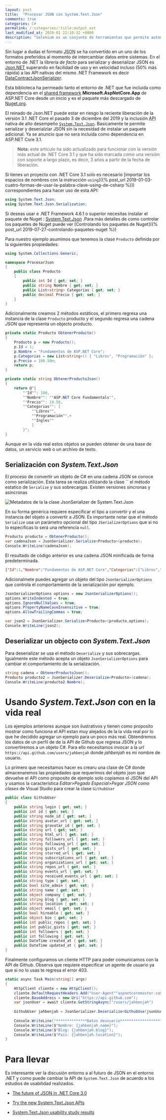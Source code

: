 ```yaml
---
layout: post
title:  "Procesar JSON con System.Text.Json"
comments: true
categories: C#
permalink: /:categories/:title:output_ext
last_modified_at: 2020-01 22:10:32 +0000
description: "Selenium es un conjunto de herramientas que permite automatizar navegadores usando múltiples lenguajes de programación."
---
```


Sin lugar a dudas el formato <abbr lang="en" title="Javascript Object Notation">JSON</abbr> se ha convertido en un uno de los formatos preferidos al momento de intercambiar datos entre sistemas. En el entorno de .NET la librería _de facto_ para serializar y deserializar JSON es [Json.NET](https://www.newtonsoft.com/json) superando en facilidad de uso y en velocidad incluso (50% más rápida) a las API nativas del mismo .NET Framework es decir [DataContractJsonSerializer](https://docs.microsoft.com/dotnet/api/system.runtime.serialization.json.datacontractjsonserializer?view=netframework-4.8).

Esta biblioteca ha permeado tanto el entorno de .NET que fue incluida como dependencia en el <span lang="en">[shared framework](https://natemcmaster.com/blog/2018/08/29/netcore-primitives-2/)</span> **Microsoft.AspNetCore.App** de ASP.NET Core desde un inicio y es el paquete más descargado de [Nuget.org](https://www.nuget.org/stats).

El reinado de Json.NET puede estar en riesgo la reciente liberación de la versión 3.1 .NET Core el pasado 3 de diciembre del 2019 y la inclusión <abbr lang="en" title="Application Programming Interface">API</abbr> nativa de alto desempeño [`System.Text.Json`](https://www.nuget.org/packages/System.Text.Json). Basicamente te permite serializar y deserialziar JSON sin la necesidad de instalar un paquete adicional. Ya se anuncio que no sera incluida como dependencia en ASP.NET Core 3.1.

> **Nota:** este articulo ha sido actualizado para funcionar con la versión más actual de .NET Core 3.1 y que ha sido marcada como una versión con soporte a largo plazo, es decir, 3 años a partir de la fecha de liberación.

Si tienes un proyecto con .NET Core 3.1 solo es necesario [importar los espacios de nombres con la instrucción `using`]({% post_url 2019-01-03-cuatro-formas-de-usar-la-palabra-clave-using-de-csharp %})) correspondientes para hacer uso de esta API:

```csharp
using System.Text.Json;
using System.Text.Json.Serialization;
```

Si deseas usar e .NET Framework 4.6.1 o superior necesitas instalar el paquete de Nuget : [System.Text.Json](https://www.nuget.org/packages/System.Text.Json) .Para más detalles de como controlar los paquetes de Nuget puede ver [Controlando los paquetes de Nuget]({% post_url 2019-07-27-controlando-paquetes-nuget %})

Para nuestro ejemplo asumimos que tenemos la clase `Producto` definida por la siguientes propiedades:

```csharp
using System.Collections.Generic;

namespace ProcesarJson
{
    public class Producto
    {
        public int Id { get; set; }
        public string Nombre { get; set; }
        public List<string> Categorias { get; set; }
        public decimal Precio { get; set; }
    }
}
```

Adicionalmente creamos 2 métodos estáticos, el primero regresa una instancia de la clase `Producto` producto y el segundo regresa una cadena *JSON* que representa un objecto producto.

```csharp
private static Producto ObtenerProducto()
{
    Producto p = new Producto();
    p.Id = 1;
    p.Nombre = "Fundamentos de ASP.NET Core";
    p.Categorias = new List<string>() { "Libros", "Programación" };
    p.Precio = 198.50m;
    return p;
}

private static string ObtenerProductoJson()
{
    return @"{
        ""Id"": 100,
        ""Nombre"": ""ASP.NET Core Fundamentals"",
        ""Precio"": 10.50,
        ""Categorias"": [
            ""Libros"",
            ""Programación"",+
            ""Ingles""
            ]
        }";
}
```

Aunque en la vida real estos objetos se pueden obtener de una base de datos, un servicio web o un archivo de texto.

## Serialización con *System.Text.Json*

El proceso de convertir un objeto de C# en una cadena JSON se conoce como serialización. Esta tarea se realiza utilizando la clase `` el método estatico de `Serialize` y sus sobrecargas. Existen versiones sincronas y asincronas

<img data-src="/img/json.png" class="lazyload"  alt="Metadatos de la la clase JsonSerializer de System.Text.Json"> 

En su forma genérica requiere especificar el tipo a convertir y el una instancia del objeto a convertir a JSON. Es importante notar que el método `Serialize` usa un parámetro opcional del tipo `JSerializerOptions` que si no lo especificas lo será una referencia `null`.

```csharp
Producto producto = ObtenerProducto();
var cadenaJson = JsonSerializer.Serialize<Producto>(producto);
Console.WriteLine(cadenaJson);
```

El resultado de código anterior es una cadena JSON minificada de forma predeterminada.

```json
{"Id":1,"Nombre":"Fundamentos de ASP.NET Core","Categorias":["Libros","Programaci\u00F3n"],"Precio":198.50}
```  

Adicionalmete puedes agregar un objeto del tipo `JsonSerializerOptions` que controla el comportamiento de la serialización por ejemplo.

```cs
JsonSerializerOptions options = new JsonSerializerOptions();
options.WriteIndented = true;
options.IgnoreNullValues = true;
options.PropertyNameCaseInsensitive = true;
options.AllowTrailingCommas = true;

var json2 = JsonSerializer.Serialize<Producto>(producto,options);
Console.WriteLine(json2);
```

## Deserializar un objecto con *System.Text.Json*

Para deserializar se usa el método `Deserialize` y sus sobrecargas. Igualmente este método acepta un objeto `JsonSerializerOptions` para cambiar el comportamiento de la serialización.

```csharp
string cadena = ObtenerProductoJson();
Producto producto2 = JsonSerializer.Deserialize<Producto>(cadena);
Console.WriteLine(producto2.Nombre);
```

# Usando *System.Text.Json* con en la vida real

Los ejemplos anteriores aunque son ilustrativos y tienen como proposito mostrar como funciona el API estan muy alejados de la la vida real por lo que he decidido agregar un ejemplo para un poco más real. Obtendremos los datos de un perfil de de la API de Github que regresa JSON y lo convertiremos a un objeto C#. Para ello necesitamos invocar a la _url_ `https://api.github.com/users/jahbenjah` donde *jahbenjah* es mi nombre de usuario.

Lo primero que necesitamos hacer es crearu una clase de C# donde almacenaremos las propiedades que requerimos del objeto json que devuelve el API como proposito de ejemplo solo copiamos el JSON del API y usamos la característica _Editar>Pegado Especial>Pegar JSON como clases_ de Visual Studio para crear la clase `GithubUser`

```cs
public class GithubUser
{
    public string login { get; set; }
    public int id { get; set; }
    public string node_id { get; set; }
    public string avatar_url { get; set; }
    public string gravatar_id { get; set; }
    public string url { get; set; }
    public string html_url { get; set; }
    public string followers_url { get; set; }
    public string following_url { get; set; }
    public string gists_url { get; set; }
    public string starred_url { get; set; }
    public string subscriptions_url { get; set; }
    public string organizations_url { get; set; }
    public string repos_url { get; set; }
    public string events_url { get; set; }
    public string received_events_url { get; set; }
    public string type { get; set; }
    public bool site_admin { get; set; }
    public string name { get; set; }
    public object company { get; set; }
    public string blog { get; set; }
    public string location { get; set; }
    public object email { get; set; }
    public bool hireable { get; set; }
    public object bio { get; set; }
    public int public_repos { get; set; }
    public int public_gists { get; set; }
    public int followers { get; set; }
    public int following { get; set; }
    public DateTime created_at { get; set; }
    public DateTime updated_at { get; set; }
}
```

Finalmente configuramos un cliente HTTP para poder comunicarnos con la API de Github. Observa que requiere especificar un agente de usuario ya que si no lo usas te regresa el error 403.

```cs
static async Task Main(string[] args)
{
    HttpClient cliente = new HttpClient();
    cliente.DefaultRequestHeaders.Add("User-Agent""aspnetcoremaster.com");
    cliente.BaseAddress = new Uri("https://api.github.com");
    var jsonUser = await cliente.GetStringAsync("/users/jahbenjah")
    
    GithubUser jahbenjah = JsonSerializer.Deserialize<GithubUse(jsonUser);
    
    Console.WriteLine("**************Datos deusuario**********************");
    Console.WriteLine($"Nombre: {jahbenjah.name}");
    Console.WriteLine($"Blog: {jahbenjah.blog}");
    Console.WriteLine($"País: {jahbenjah.location}");
}
```

# Para llevar

Es interesante ver la discusión entorno a al futuro de JSON en el entorno .NET y como puede cambiar la API de `System.Text.Json` de acuerdo a los estudios de usabilidad realizados.

* [The future of JSON in .NET Core 3.0](https://github.com/dotnet/corefx/issues/33115)

* [Try the new System.Text.Json APIs](https://devblogs.microsoft.com/dotnet/try-the-new-system-text-json-apis/)

* [System.Text.Json usability study results](https://github.com/dotnet/announcements/issues/117)